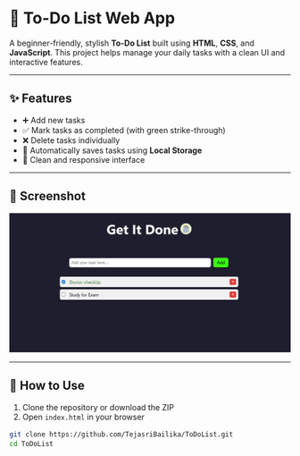 # 📝 To-Do List Web App

A beginner-friendly, stylish **To-Do List** built using **HTML**, **CSS**, and **JavaScript**. This project helps manage your daily tasks with a clean UI and interactive features.

---

## ✨ Features

- ➕ Add new tasks
- ✅ Mark tasks as completed (with green strike-through)
- ❌ Delete tasks individually
- 💾 Automatically saves tasks using **Local Storage**
- 🎨 Clean and responsive interface

---

## 📸 Screenshot

![App Screenshot](To_Do_List/Screenshot.png) 

---

## 🚀 How to Use

1. Clone the repository or download the ZIP  
2. Open `index.html` in your browser

```bash
git clone https://github.com/TejasriBailika/ToDoList.git
cd ToDoList
